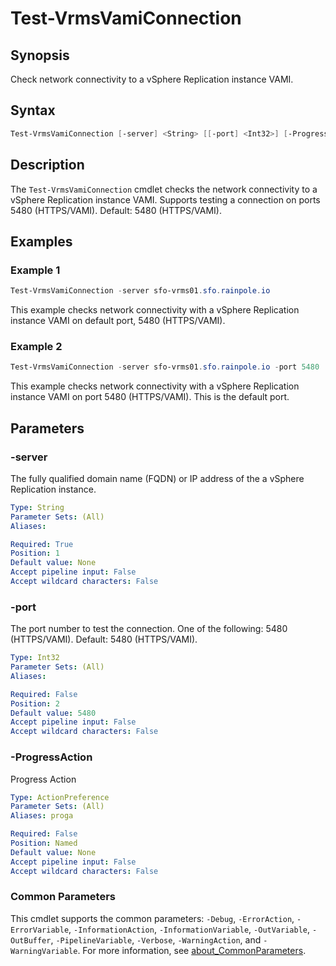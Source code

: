 # Test-VrmsVamiConnection

## Synopsis

Check network connectivity to a vSphere Replication instance VAMI.

## Syntax

```powershell
Test-VrmsVamiConnection [-server] <String> [[-port] <Int32>] [-ProgressAction <ActionPreference>] [<CommonParameters>]
```

## Description

The `Test-VrmsVamiConnection` cmdlet checks the network connectivity to a vSphere Replication instance VAMI.
Supports testing a connection on ports 5480 (HTTPS/VAMI).
Default: 5480 (HTTPS/VAMI).

## Examples

### Example 1

```powershell
Test-VrmsVamiConnection -server sfo-vrms01.sfo.rainpole.io
```

This example checks network connectivity with a vSphere Replication instance VAMI on default port, 5480 (HTTPS/VAMI).

### Example 2

```powershell
Test-VrmsVamiConnection -server sfo-vrms01.sfo.rainpole.io -port 5480
```

This example checks network connectivity with a vSphere Replication instance VAMI on port 5480 (HTTPS/VAMI). This is the default port.

## Parameters

### -server

The fully qualified domain name (FQDN) or IP address of the a vSphere Replication instance.

```yaml
Type: String
Parameter Sets: (All)
Aliases:

Required: True
Position: 1
Default value: None
Accept pipeline input: False
Accept wildcard characters: False
```

### -port

The port number to test the connection.
One of the following: 5480 (HTTPS/VAMI).
Default: 5480 (HTTPS/VAMI).

```yaml
Type: Int32
Parameter Sets: (All)
Aliases:

Required: False
Position: 2
Default value: 5480
Accept pipeline input: False
Accept wildcard characters: False
```

### -ProgressAction

Progress Action

```yaml
Type: ActionPreference
Parameter Sets: (All)
Aliases: proga

Required: False
Position: Named
Default value: None
Accept pipeline input: False
Accept wildcard characters: False
```

### Common Parameters

This cmdlet supports the common parameters: `-Debug`, `-ErrorAction`, `-ErrorVariable`, `-InformationAction`, `-InformationVariable`, `-OutVariable`, `-OutBuffer`, `-PipelineVariable`, `-Verbose`, `-WarningAction`, and `-WarningVariable`. For more information, see [about_CommonParameters](http://go.microsoft.com/fwlink/?LinkID=113216).
